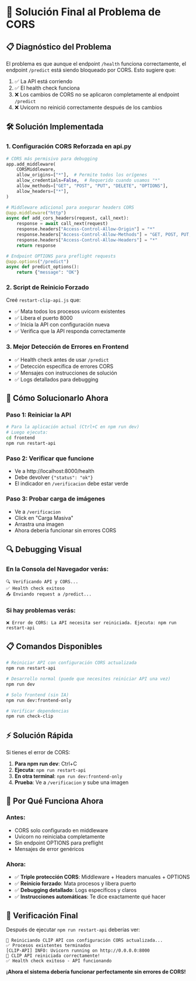 # 🔧 Solución Final al Problema de CORS

## 📋 Diagnóstico del Problema

El problema es que aunque el endpoint `/health` funciona correctamente, el endpoint `/predict` está siendo bloqueado por CORS. Esto sugiere que:

1. ✅ La API está corriendo
2. ✅ El health check funciona 
3. ❌ Los cambios de CORS no se aplicaron completamente al endpoint `/predict`
4. ❌ Uvicorn no reinició correctamente después de los cambios

## 🛠️ **Solución Implementada**

### **1. Configuración CORS Reforzada en api.py**
```python
# CORS más permisivo para debugging
app.add_middleware(
    CORSMiddleware,
    allow_origins=["*"],  # Permite todos los orígenes
    allow_credentials=False,  # Requerido cuando usamos "*"
    allow_methods=["GET", "POST", "PUT", "DELETE", "OPTIONS"],
    allow_headers=["*"],
)

# Middleware adicional para asegurar headers CORS
@app.middleware("http")
async def add_cors_headers(request, call_next):
    response = await call_next(request)
    response.headers["Access-Control-Allow-Origin"] = "*"
    response.headers["Access-Control-Allow-Methods"] = "GET, POST, PUT, DELETE, OPTIONS"
    response.headers["Access-Control-Allow-Headers"] = "*"
    return response

# Endpoint OPTIONS para preflight requests
@app.options("/predict")
async def predict_options():
    return {"message": "OK"}
```

### **2. Script de Reinicio Forzado**
Creé `restart-clip-api.js` que:
- ✅ Mata todos los procesos uvicorn existentes
- ✅ Libera el puerto 8000
- ✅ Inicia la API con configuración nueva
- ✅ Verifica que la API responda correctamente

### **3. Mejor Detección de Errores en Frontend**
- ✅ Health check antes de usar `/predict`
- ✅ Detección específica de errores CORS
- ✅ Mensajes con instrucciones de solución
- ✅ Logs detallados para debugging

## 🚀 **Cómo Solucionarlo Ahora**

### **Paso 1: Reiniciar la API**
```bash
# Para la aplicación actual (Ctrl+C en npm run dev)
# Luego ejecuta:
cd frontend
npm run restart-api
```

### **Paso 2: Verificar que funcione**
- Ve a http://localhost:8000/health
- Debe devolver `{"status": "ok"}`
- El indicador en `/verificacion` debe estar verde

### **Paso 3: Probar carga de imágenes**
- Ve a `/verificacion`
- Click en "Carga Masiva"
- Arrastra una imagen
- Ahora debería funcionar sin errores CORS

## 🔍 **Debugging Visual**

### **En la Consola del Navegador verás:**
```
🔍 Verificando API y CORS...
✅ Health check exitoso
📤 Enviando request a /predict...
```

### **Si hay problemas verás:**
```
❌ Error de CORS: La API necesita ser reiniciada. Ejecuta: npm run restart-api
```

## 📋 **Comandos Disponibles**

```bash
# Reiniciar API con configuración CORS actualizada
npm run restart-api

# Desarrollo normal (puede que necesites reiniciar API una vez)
npm run dev

# Solo frontend (sin IA)
npm run dev:frontend-only

# Verificar dependencias
npm run check-clip
```

## ⚡ **Solución Rápida**

Si tienes el error de CORS:

1. **Para npm run dev**: Ctrl+C
2. **Ejecuta**: `npm run restart-api`
3. **En otra terminal**: `npm run dev:frontend-only`
4. **Prueba**: Ve a `/verificacion` y sube una imagen

## 🎯 **Por Qué Funciona Ahora**

### **Antes:**
- CORS solo configurado en middleware
- Uvicorn no reiniciaba completamente
- Sin endpoint OPTIONS para preflight
- Mensajes de error genéricos

### **Ahora:**
- ✅ **Triple protección CORS**: Middleware + Headers manuales + OPTIONS
- ✅ **Reinicio forzado**: Mata procesos y libera puerto
- ✅ **Debugging detallado**: Logs específicos y claros
- ✅ **Instrucciones automáticas**: Te dice exactamente qué hacer

## 🔬 **Verificación Final**

Después de ejecutar `npm run restart-api` deberías ver:
```
🚀 Reiniciando CLIP API con configuración CORS actualizada...
✅ Procesos existentes terminados
[CLIP-API] INFO: Uvicorn running on http://0.0.0.0:8000
🎉 CLIP API reiniciada correctamente!
✅ Health check exitoso - API funcionando
```

**¡Ahora el sistema debería funcionar perfectamente sin errores de CORS!**